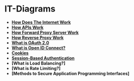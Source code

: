 # IT-Diagrams 

- <b>[How Does The Internet Work](https://github.com/earkevin11/IT-Diagrams/assets/104326475/e0644743-e155-4eb9-a6c4-b36c45092742)</b>
- <b>[How APIs Work](https://github.com/earkevin11/IT-Diagrams/assets/104326475/4833dad4-c59e-4442-821a-73fbda1c9932)</b>
- <b>[How Forward Proxy Server Work](https://github.com/earkevin11/IT-Diagrams/assets/104326475/b06a090c-fdd2-4d36-9139-85467c9a9cec)</b>
- <b>[How Reverse Proxy Work](https://github.com/earkevin11/IT-Diagrams/assets/104326475/12bc22ba-2685-415b-bba1-6fe8ce99086e)</b>
- <b>[What is OAuth 2.0](https://github.com/earkevin11/IT-Diagrams/assets/104326475/f8e89cc3-8e21-4337-b265-4e8698ff9c97)</b>
- <b>[What is Open ID Connect?](https://github.com/earkevin11/IT-Diagrams/assets/104326475/709544e7-ab3b-4144-9c0f-f53134a82d14)</b>
- <b>[Cookies](https://github.com/earkevin11/IT-Diagrams/assets/104326475/f8923089-3a04-4898-be69-b7729dbb24d4)</b>
- <b>[Session-Based Authentication](https://github.com/earkevin11/IT-Diagrams/assets/104326475/578d54b7-b5a3-4e92-b944-41146d13c884)</b>
- <b>[What is Load Balancing?]
- <b>[What is Rate Limiting?]
- <b>[Methods to Secure Application Programming Interfaces]
